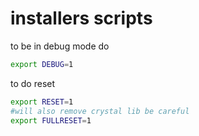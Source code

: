 
# installers scripts

to be in debug mode do

```bash
export DEBUG=1
```

to do reset

```bash
export RESET=1
#will also remove crystal lib be careful
export FULLRESET=1 
```